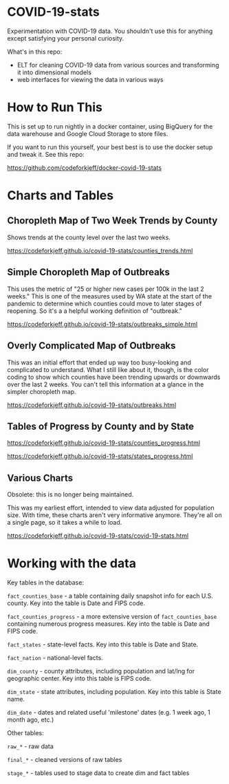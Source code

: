 
# COVID-19-stats

Experimentation with COVID-19 data. You shouldn't use this for anything
except satisfying your personal curiosity.

What's in this repo:
- ELT for cleaning COVID-19 data from various sources and transforming it into dimensional models
- web interfaces for viewing the data in various ways

# How to Run This

This is set up to run nightly in a docker container, using BigQuery for the
data warehouse and Google Cloud Storage to store files. 

If you want to run this yourself, your best best is to use the docker setup
and tweak it. See this repo:

https://github.com/codeforkjeff/docker-covid-19-stats

# Charts and Tables

## Choropleth Map of Two Week Trends by County

Shows trends at the county level over the last two weeks.

<https://codeforkjeff.github.io/covid-19-stats/counties_trends.html>

## Simple Choropleth Map of Outbreaks

This uses the metric of "25 or higher new cases per 100k in the last 2 weeks." This is one of the measures used by WA
state at the start of the pandemic to determine which counties could move to later stages of reopening. So it's a
a helpful working definition of "outbreak."

<https://codeforkjeff.github.io/covid-19-stats/outbreaks_simple.html>

## Overly Complicated Map of Outbreaks

This was an initial effort that ended up way too busy-looking and complicated to understand. What I still like about it,
though, is the color coding to show which counties have been trending upwards or downwards over the last 2 weeks. You
can't tell this information at a glance in the simpler choropleth map.

<https://codeforkjeff.github.io/covid-19-stats/outbreaks.html>

## Tables of Progress by County and by State

<https://codeforkjeff.github.io/covid-19-stats/counties_progress.html>

<https://codeforkjeff.github.io/covid-19-stats/states_progress.html>

## Various Charts

Obsolete: this is no longer being maintained.

This was my earliest effort, intended to view data adjusted for population size. With time, these charts aren't very
informative anymore. They're all on a single page, so it takes a while to load.

<https://codeforkjeff.github.io/covid-19-stats/covid-19-stats.html>

# Working with the data

Key tables in the database:

`fact_counties_base` - a table containing daily snapshot info for each U.S.
county. Key into the table is Date and FIPS code.

`fact_counties_progress` - a more extensive version of `fact_counties_base`
containing numerous progress measures. Key into the table is Date and FIPS
code.

`fact_states` - state-level facts. Key into this table is Date and State.

`fact_nation` - national-level facts.

`dim_county` - county attributes, including population and lat/lng for
geographic center. Key into this table is FIPS code.

`dim_state` - state attributes, including population. Key into this table
is State name.

`dim_date` - dates and related useful 'milestone' dates (e.g. 1 week ago, 1 month ago, etc.)

Other tables:

`raw_*` - raw data

`final_*` - cleaned versions of raw tables

`stage_*` - tables used to stage data to create dim and fact tables

